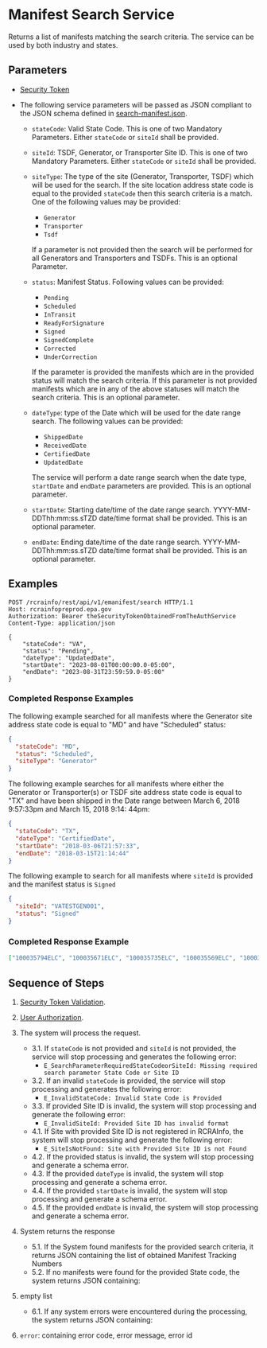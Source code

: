 # Manifest Search Service

Returns a list of manifests matching the search criteria. The service can be used by both industry and states.

## Parameters

- [Security Token](../authentication.md#security-tokens)
- The following service parameters will be passed as JSON compliant to the JSON schema defined in
  [search-manifest.json](https://github.com/USEPA/e-manifest/blob/master/Services-Information/Schema/search-manifest.json).

  - `stateCode`: Valid State Code. This is one of two Mandatory Parameters. Either `stateCode` or `siteId` shall be
    provided.
  - `siteId`: TSDF, Generator, or Transporter Site ID. This is one of two Mandatory Parameters. Either `stateCode` or
    `siteId` shall be provided.
  - `siteType`: The type of the site (Generator, Transporter, TSDF) which will be used for the search. If the site
    location address state code is equal to the provided `stateCode` then this search criteria is a match. One of the
    following values may be provided:

    - `Generator`
    - `Transporter`
    - `Tsdf`

    If a parameter is not provided then the search will be performed for all Generators and Transporters and
    TSDFs. This is an optional Parameter.

  - `status`: Manifest Status. Following values can be provided:

    - `Pending`
    - `Scheduled`
    - `InTransit`
    - `ReadyForSignature`
    - `Signed`
    - `SignedComplete`
    - `Corrected`
    - `UnderCorrection`

    If the parameter is provided the manifests which are in the provided status will match the search criteria. If
    this parameter is not provided manifests which are in any of the above statuses will match the search
    criteria. This is an optional parameter.

  - `dateType`: type of the Date which will be used for the date range search. The following values can be provided:

    - `ShippedDate`
    - `ReceivedDate`
    - `CertifiedDate`
    - `UpdatedDate`

    The service will perform a date range search when the date type, `startDate` and `endDate` parameters are
    provided. This is an optional parameter.

  - `startDate`: Starting date/time of the date range search. YYYY-MM-DDThh:mm:ss.sTZD date/time format shall be
    provided. This is an optional parameter.
  - `endDate`: Ending date/time of the date range search. YYYY-MM-DDThh:mm:ss.sTZD date/time format shall be provided.
    This is an optional parameter.

## Examples

```http
POST /rcrainfo/rest/api/v1/emanifest/search HTTP/1.1
Host: rcrainfopreprod.epa.gov
Authorization: Bearer theSecurityTokenObtainedFromTheAuthService
Content-Type: application/json

{
    "stateCode": "VA",
    "status": "Pending",
    "dateType": "UpdatedDate",
    "startDate": "2023-08-01T00:00:00.0-05:00",
    "endDate": "2023-08-31T23:59:59.0-05:00"
}
```

### Completed Response Examples

The following example searched for all manifests where the Generator site address state code is equal to "MD" and have
"Scheduled" status:

```json
{
  "stateCode": "MD",
  "status": "Scheduled",
  "siteType": "Generator"
}
```

The following example searches for all manifests where either the Generator or Transporter(s) or TSDF site address state
code is equal to "TX" and have been shipped in the Date range between March 6, 2018 9:57:33pm and March 15, 2018 9:14:
44pm:

```json
{
  "stateCode": "TX",
  "dateType": "CertifiedDate",
  "startDate": "2018-03-06T21:57:33",
  "endDate": "2018-03-15T21:14:44"
}
```

The following example to search for all manifests where `siteId` is
provided and the manifest status is `Signed`

```json
{
  "siteId": "VATESTGEN001",
  "status": "Signed"
}
```

### Completed Response Example

```json
["100035794ELC", "100035671ELC", "100035735ELC", "100035569ELC", "100035664ELC"]
```

## Sequence of Steps

1. [Security Token Validation](../authentication.md#security-token-validation).
2. [User Authorization](../authentication.md#user-authorization).
3. The system will process the request.

   - 3.1. If `stateCode` is not provided and `siteId` is not provided, the service will stop processing and generates
     the
     following error:
     - `E_SearchParameterRequiredStateCodeorSiteId: Missing required search parameter State Code or Site ID`
   - 3.2. If an invalid `stateCode` is provided, the service will stop processing and generates the following error:
     - `E_InvalidStateCode: Invalid State Code is Provided`
   - 3.3. If provided Site ID is invalid, the system will stop processing and generate the following error:
     - `E_InvalidSiteId: Provided Site ID has invalid format`
   - 4.1. If Site with provided Site ID is not registered in RCRAInfo, the system will stop processing and generate the
     following error:
     - `E_SiteIsNotFound: Site with Provided Site ID is not Found`
   - 4.2. If the provided status is invalid, the system will stop processing and generate a schema error.
   - 4.3. If the provided `dateType` is invalid, the system will stop processing and generate a schema error.
   - 4.4. If the provided `startDate` is invalid, the system will stop processing and generate a schema error.
   - 4.5. If the provided `endDate` is invalid, the system will stop processing and generate a schema error.

4. System returns the response

   - 5.1. If the System found manifests for the provided search criteria, it returns JSON containing the list of
     obtained Manifest Tracking Numbers
   - 5.2. If no manifests were found for the provided State code, the system returns JSON containing:

5. empty list

   - 6.1. If any system errors were encountered during the processing, the system returns JSON containing:

6. `error`: containing error code, error message, error id
